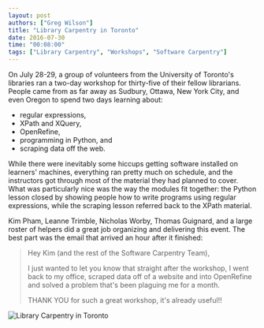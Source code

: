 ```yaml
---
layout: post
authors: ["Greg Wilson"]
title: "Library Carpentry in Toronto"
date: 2016-07-30
time: "00:08:00"
tags: ["Library Carpentry", "Workshops", "Software Carpentry"]
---
```


On July 28-29, a group of volunteers from the University of Toronto's libraries
ran a two-day workshop for thirty-five of their fellow librarians.
People came from as far away as Sudbury, Ottawa, New York City, and even Oregon
to spend two days learning about:

*   regular expressions,
*   XPath and XQuery,
*   OpenRefine,
*   programming in Python, and
*   scraping data off the web.

While there were inevitably some hiccups getting software installed on learners' machines,
everything ran pretty much on schedule,
and the instructors got through most of the material they had planned to cover.
What was particularly nice was the way the modules fit together:
the Python lesson closed by showing people how to write programs using regular expressions,
while the scraping lesson referred back to the XPath material.

Kim Pham, Leanne Trimble, Nicholas Worby, Thomas Guignard,
and a large roster of helpers
did a great job organizing and delivering this event.
The best part was the email that arrived an hour after it finished:

> Hey Kim (and the rest of the Software Carpentry Team),
>
> I just wanted to let you know that straight after the workshop,
> I went back to my office,
> scraped data off of a website and into OpenRefine
> and solved a problem that's been plaguing me for a month.
>
> THANK YOU for such a great workshop, it's already useful!!

![Library Carpentry in Toronto]({{site.baseurl}}/files/2016/07/toronto-library-carpentry.jpg)
